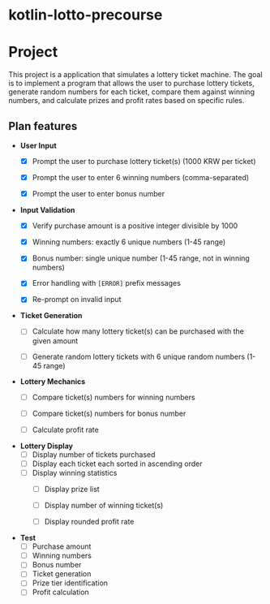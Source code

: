 # kotlin-lotto-precourse

# Project
This project is a application that simulates a lottery ticket machine. The goal is to implement a program that allows the user to purchase lottery tickets, generate random numbers for each ticket, compare them against winning numbers, and calculate prizes and profit rates based on specific rules.


## Plan features

- **User Input**
    - [x] Prompt the user to purchase lottery ticket(s) (1000 KRW per ticket)
    - [x] Prompt the user to enter 6 winning numbers (comma-separated)
    - [x] Prompt the user to enter bonus number


- **Input Validation**
    - [x] Verify purchase amount is a positive integer divisible by 1000
    - [x] Winning numbers: exactly 6 unique numbers (1-45 range)
    - [x] Bonus number: single unique number (1-45 range, not in winning numbers)
    - [x] Error handling with `[ERROR]` prefix messages
    - [x] Re-prompt on invalid input


- **Ticket Generation**
    - [ ] Calculate how many lottery ticket(s) can be purchased with the given amount
    - [ ] Generate random lottery tickets with 6 unique random numbers (1-45 range)


- **Lottery Mechanics**
    - [ ] Compare ticket(s) numbers for winning numbers
    - [ ] Compare ticket(s) numbers for bonus number
    - [ ] Calculate profit rate


- **Lottery Display**
    - [ ] Display number of tickets purchased
    - [ ] Display each ticket each sorted in ascending order
    - [ ] Display winning statistics
        - [ ] Display prize list
        - [ ] Display number of winning ticket(s)
        - [ ] Display rounded profit rate


- **Test**
    - [ ] Purchase amount
    - [ ] Winning numbers
    - [ ] Bonus number
    - [ ] Ticket generation
    - [ ] Prize tier identification
    - [ ] Profit calculation